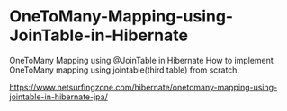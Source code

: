 # OneToMany-Mapping-using-JoinTable-in-Hibernate
OneToMany Mapping using @JoinTable in Hibernate
How to implement OneToMany mapping using jointable(third table) from scratch.

https://www.netsurfingzone.com/hibernate/onetomany-mapping-using-jointable-in-hibernate-jpa/
